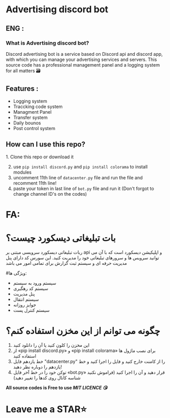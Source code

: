 # Advertising discord bot

<h2>ENG :</h2>
<h3>What is Advertising discord bot?</h3> 
Discord advertising bot is a service based on Discord api and discord app, with which you can manage your advertising services and servers.
This source code has a professional management panel and a logging system for all matters 🗃️

<h2>Features :</h2>

+ Logging  system
+ Traccking code system
+ Managment Panel
+ Transfer system
+ Daily bounos
+ Post control system

<h2>How can I use this repo?</h2>
1. Clone this repo or download it

2. use `pip install discord.py` and  `pip install colorama` to install modules
3. uncomment 11th line of `datacenter.py` file and run the file and recomment 11th line!
4. paste your token in last line of `bot.py` file and run it
(Don't forgot to change channel ID's on the codes)

# FA:
# بات تبلیغاتی دیسکورد چیست؟
ربات تبلیغاتی دیسکورد سرویسی مبتنی بر api و اپلیکیشن دیسکورد است که با آن می توانید سرویس ها و سرورهای تبلیغاتی خود را مدیریت کنید.
این سورس کد دارای پنل مدیریت حرفه ای و سیستم ثبت گزارش برای تمامی امور می باشد

#ویژگی ها:

+ سیستم ورود به سیستم
+ سیستم کد رهگیری
+ پنل مدیریت
+ سیستم انتقال
+ جوایز روزانه
+ سیستم کنترل پست

# چگونه می توانم از این مخزن استفاده کنم؟
1. این مخزن را کلون کنید یا آن را دانلود کنید
2. از «pip install discord.py» و «pip install colorama» برای نصب ماژول ها استفاده کنید
3. خط یازدهم فایل "datacenter.py" را از کامنت خارج کنید و فایل را اجرا کنید و خط یازدهم را دوباره نظر دهید!
4. توکن خود را در خط آخر فایل «bot.py» قرار دهید و آن را اجرا کنید
(فراموش نکنید شناسه کانال روی کدها را تغییر دهید)

**All source codes is Free to use *MIT LICENCE 😘***

# Leave me a STAR⭐


